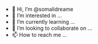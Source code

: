 - 👋 Hi, I’m @somalidreame
- 👀 I’m interested in ...
- 🌱 I’m currently learning ...
- 💞️ I’m looking to collaborate on ...
- 📫 How to reach me ...

<!---
somalidreame/somalidreame is a ✨ special ✨ repository because its `README.md` (this file) appears on your GitHub profile.
You can click the Preview link to take a look at your changes.
--->
